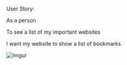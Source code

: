 User Story:

As a person

To see a list of my important websites

I want my website to show a list of bookmarks


![Imgur](https://i.imgur.com/Ib1Uiiw.png)
